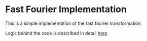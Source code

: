 # Fast Fourier Implementation
This is a simple implementation of the fast fourier transformation.

Logic behind the code is described in detail [here](https://alokbakshi.github.io/fft-1)
